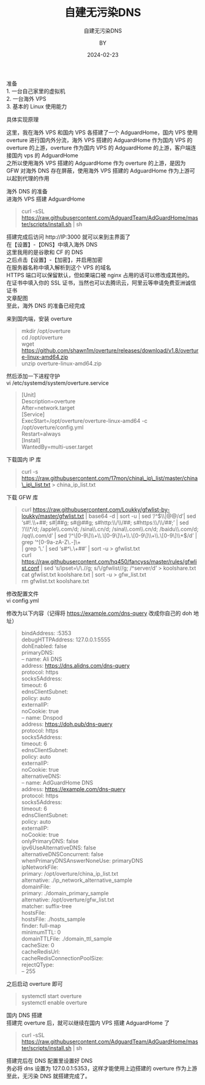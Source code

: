 ﻿---
layout:     post
title:      自建无污染DNS
subtitle:   自建无污染DNS 
date:       2024-02-23
author:     BY
header-img: img/post-bg-cook.jpg
catalog: true
tags:
    - DNS
---

准备  
1\. 一台自己家里的虚拟机  
2\. 一台海外 VPS  
3\. 基本的 Linux 使用能力

具体实现原理

这里，我在海外 VPS 和国内 VPS 各搭建了一个 AdguardHome，国内 VPS 使用 overture 进行国内外分流，海外 VPS 搭建的 AdguardHome 作为国内 VPS 的 overture 的上游，overture 作为国内 VPS 的 AdguardHome 的上游，客户端连接国内 vps 的 AdguardHome  
之所以使用海外 VPS 搭建的 AdguardHome 作为 overture 的上游，是因为 GFW 对海外 DNS 存在屏蔽，使用海外 VPS 搭建的 AdguardHome 作为上游可以起到代理的作用

海外 DNS 的准备  
进海外 VPS 搭建 AdguardHome

> curl -sSL https://raw.githubusercontent.com/AdguardTeam/AdGuardHome/master/scripts/install.sh | sh

搭建完成后访问 http://IP:3000 就可以来到主界面了  
在【设置】-【DNS】中填入海外 DNS  
这里我用的是谷歌和 CF 的 DNS  
之后点击【设置】-【加密】，并启用加密  
在服务器名称中填入解析到这个 VPS 的域名  
HTTPS 端口可以保留默认，但如果端口被 nginx 占用的话可以修改成其他的。  
在证书中填入你的 SSL 证书，当然也可以去腾讯云，阿里云等申请免费亚洲诚信证书  
文章配图  
至此，海外 DNS 的准备已经完成

来到国内端，安装 overture

> mkdir /opt/overture  
> cd /opt/overture  
> wget https://github.com/shawn1m/overture/releases/download/v1.8/overture-linux-amd64.zip  
> unzip overture-linux-amd64.zip

然后添加一下进程守护  
vi /etc/systemd/system/overture.service

> \[Unit\]  
> Description=overture  
> After=network.target  
> \[Service\]  
> ExecStart=/opt/overture/overture-linux-amd64 -c /opt/overture/config.yml  
> Restart=always  
> \[Install\]  
> WantedBy=multi-user.target

下载国内 IP 库

> curl -s https://raw.githubusercontent.com/17mon/china\_ip\_list/master/china\_ip\_list.txt > china\_ip\_list.txt

下载 GFW 库

> curl https://raw.githubusercontent.com/Loukky/gfwlist-by-loukky/master/gfwlist.txt | base64 -d | sort -u | sed ‘/^$\\|@@/d’| sed ‘s#!.\\+##; s#|##g; s#@##g; s#http:\\/\\/##; s#https:\\/\\/##;’ | sed ‘/\\\*/d; /apple\\.com/d; /sina\\.cn/d; /sina\\.com\\.cn/d; /baidu\\.com/d; /qq\\.com/d’ | sed ‘/^\[0-9\]\\+\\.\[0-9\]\\+\\.\[0-9\]\\+\\.\[0-9\]\\+$/d’ | grep ‘^\[0-9a-zA-Z\\.-\]\\+  
> | grep ‘\\.’ | sed ‘s#^\\.\\+##’ | sort -u > gfwlist.txt  
> curl https://raw.githubusercontent.com/hq450/fancyss/master/rules/gfwlist.conf | sed ‘s/ipset=\\/\\.//g; s/\\/gfwlist//g; /^server/d’ > koolshare.txt  
> cat gfwlist.txt koolshare.txt | sort -u > gfw\_list.txt  
> rm gfwlist.txt koolshare.txt

修改配置文件  
vi config.yml

修改为以下内容（记得将 https://example.com/dns-query 改成你自己的 doh 地址）

> bindAddress: :5353  
> debugHTTPAddress: 127.0.0.1:5555  
> dohEnabled: false  
> primaryDNS:  
> – name: Ali DNS  
> address: https://dns.alidns.com/dns-query  
> protocol: https  
> socks5Address:  
> timeout: 6  
> ednsClientSubnet:  
> policy: auto  
> externalIP:  
> noCookie: true  
> – name: Dnspod  
> address: https://doh.pub/dns-query  
> protocol: https  
> socks5Address:  
> timeout: 6  
> ednsClientSubnet:  
> policy: auto  
> externalIP:  
> noCookie: true  
> alternativeDNS:  
> – name: AdGuardHome DNS  
> address: https://example.com/dns-query  
> protocol: https  
> socks5Address:  
> timeout: 6  
> ednsClientSubnet:  
> policy: auto  
> externalIP:  
> noCookie: true  
> onlyPrimaryDNS: false  
> ipv6UseAlternativeDNS: false  
> alternativeDNSConcurrent: false  
> whenPrimaryDNSAnswerNoneUse: primaryDNS  
> ipNetworkFile:  
> primary: /opt/overture/china\_ip\_list.txt  
> alternative: ./ip\_network\_alternative\_sample  
> domainFile:  
> primary: ./domain\_primary\_sample  
> alternative: /opt/overture/gfw\_list.txt  
> matcher: suffix-tree  
> hostsFile:  
> hostsFile: ./hosts\_sample  
> finder: full-map  
> minimumTTL: 0  
> domainTTLFile: ./domain\_ttl\_sample  
> cacheSize: 0  
> cacheRedisUrl:  
> cacheRedisConnectionPoolSize:  
> rejectQType:  
> – 255

之后启动 overture 即可

> systemctl start overture  
> systemctl enable overture

国内 DNS 搭建  
搭建完 overture 后，就可以继续在国内 VPS 搭建 AdguardHome 了

> curl -sSL https://raw.githubusercontent.com/AdguardTeam/AdGuardHome/master/scripts/install.sh | sh

搭建完后在 DNS 配置里设置好 DNS  
务必将 dns 设置为 127.0.0.1:5353，这样才能使用上边搭建的 overture 作为上游  
至此，无污染 DNS 就搭建完成了。